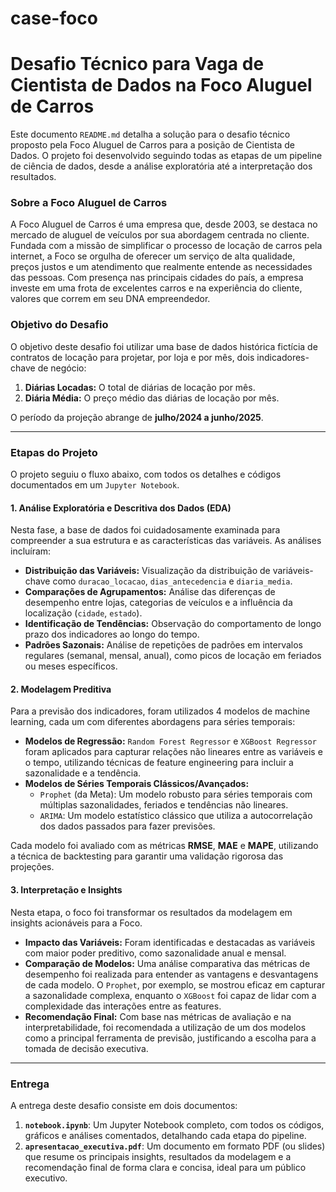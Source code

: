 # case-foco

# Desafio Técnico para Vaga de Cientista de Dados na Foco Aluguel de Carros

Este documento `README.md` detalha a solução para o desafio técnico proposto pela Foco Aluguel de Carros para a posição de Cientista de Dados. O projeto foi desenvolvido seguindo todas as etapas de um pipeline de ciência de dados, desde a análise exploratória até a interpretação dos resultados.

### Sobre a Foco Aluguel de Carros

A Foco Aluguel de Carros é uma empresa que, desde 2003, se destaca no mercado de aluguel de veículos por sua abordagem centrada no cliente. Fundada com a missão de simplificar o processo de locação de carros pela internet, a Foco se orgulha de oferecer um serviço de alta qualidade, preços justos e um atendimento que realmente entende as necessidades das pessoas. Com presença nas principais cidades do país, a empresa investe em uma frota de excelentes carros e na experiência do cliente, valores que correm em seu DNA empreendedor.

### Objetivo do Desafio

O objetivo deste desafio foi utilizar uma base de dados histórica fictícia de contratos de locação para projetar, por loja e por mês, dois indicadores-chave de negócio:

1.  **Diárias Locadas:** O total de diárias de locação por mês.
2.  **Diária Média:** O preço médio das diárias de locação por mês.

O período da projeção abrange de **julho/2024 a junho/2025**.

---

### Etapas do Projeto

O projeto seguiu o fluxo abaixo, com todos os detalhes e códigos documentados em um `Jupyter Notebook`.

#### 1. Análise Exploratória e Descritiva dos Dados (EDA)
Nesta fase, a base de dados foi cuidadosamente examinada para compreender a sua estrutura e as características das variáveis. As análises incluíram:

* **Distribuição das Variáveis:** Visualização da distribuição de variáveis-chave como `duracao_locacao`, `dias_antecedencia` e `diaria_media`.
* **Comparações de Agrupamentos:** Análise das diferenças de desempenho entre lojas, categorias de veículos e a influência da localização (`cidade`, `estado`).
* **Identificação de Tendências:** Observação do comportamento de longo prazo dos indicadores ao longo do tempo.
* **Padrões Sazonais:** Análise de repetições de padrões em intervalos regulares (semanal, mensal, anual), como picos de locação em feriados ou meses específicos.

#### 2. Modelagem Preditiva
Para a previsão dos indicadores, foram utilizados 4 modelos de machine learning, cada um com diferentes abordagens para séries temporais:

* **Modelos de Regressão:** `Random Forest Regressor` e `XGBoost Regressor` foram aplicados para capturar relações não lineares entre as variáveis e o tempo, utilizando técnicas de feature engineering para incluir a sazonalidade e a tendência.
* **Modelos de Séries Temporais Clássicos/Avançados:**
    * `Prophet` (da Meta): Um modelo robusto para séries temporais com múltiplas sazonalidades, feriados e tendências não lineares.
    * `ARIMA`: Um modelo estatístico clássico que utiliza a autocorrelação dos dados passados para fazer previsões.

Cada modelo foi avaliado com as métricas **RMSE**, **MAE** e **MAPE**, utilizando a técnica de backtesting para garantir uma validação rigorosa das projeções.

#### 3. Interpretação e Insights
Nesta etapa, o foco foi transformar os resultados da modelagem em insights acionáveis para a Foco.

* **Impacto das Variáveis:** Foram identificadas e destacadas as variáveis com maior poder preditivo, como sazonalidade anual e mensal.
* **Comparação de Modelos:** Uma análise comparativa das métricas de desempenho foi realizada para entender as vantagens e desvantagens de cada modelo. O `Prophet`, por exemplo, se mostrou eficaz em capturar a sazonalidade complexa, enquanto o `XGBoost` foi capaz de lidar com a complexidade das interações entre as features.
* **Recomendação Final:** Com base nas métricas de avaliação e na interpretabilidade, foi recomendada a utilização de um dos modelos como a principal ferramenta de previsão, justificando a escolha para a tomada de decisão executiva.

---

### Entrega

A entrega deste desafio consiste em dois documentos:

1.  **`notebook.ipynb`**: Um Jupyter Notebook completo, com todos os códigos, gráficos e análises comentados, detalhando cada etapa do pipeline.
2.  **`apresentacao_executiva.pdf`**: Um documento em formato PDF (ou slides) que resume os principais insights, resultados da modelagem e a recomendação final de forma clara e concisa, ideal para um público executivo.